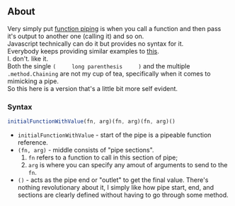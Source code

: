 ## About     
Very simply put [function piping](https://en.wikipedia.org/wiki/Pipeline_(software)#:~:text=The%20name%20%22pipeline%22%20comes%20from,byte%20streams%20as%20data%20objects.) is when you call a function and then pass it's output to another one (calling it) and so on.      
Javascript technically can do it but provides no syntax for it.      
Everybody keeps providing similar examples to [this](https://medium.com/@ian_grubb/function-piping-in-javascript-a125b0876a2b).      
I. don't. like it.        
Both the single `(     long parenthesis     )` and the multiple `.method.Chaining` are not my cup of tea, specifically when it comes to mimicking a pipe.       
So this here is a version that's a little bit more self evident.          
### Syntax        
```javascript      
initialFunctionWithValue(fn, arg)(fn, arg)(fn, arg)()
```    

- `initialFunctionWithValue` - start of the pipe is a pipeable function reference.
- `(fn, arg)` - middle consists of "pipe sections".
  1. `fn` refers to a function to call in this section of pipe;
  2. `arg` is where you can specify any amout of arguments to send to the `fn`.
- `()` - acts as the pipe end or "outlet" to get the final value.
There's nothing revolutionary about it, I simply like how pipe start, end, and sections are clearly defined without having to go through some method.
